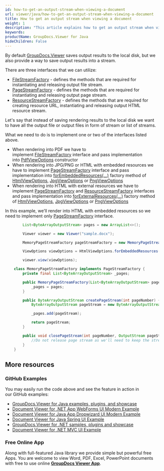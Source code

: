 ```yaml
---
id: how-to-get-an-output-stream-when-viewing-a-document
url: viewer/java/how-to-get-an-output-stream-when-viewing-a-document
title: How to get an output stream when viewing a document
weight: 1
description: "This article explains how to get an output stream when viewing a document with GroupDocs.Viewer within your Java applications."
keywords: 
productName: GroupDocs.Viewer for Java
hideChildren: False
---
```

By default [GroupDocs.Viewer](https://products.groupdocs.com/viewer) saves output results to the local disk, but we also provide a way to save output results into a stream. 

There are three interfaces that we can utilize:

*   [FileStreamFactory](https://apireference.groupdocs.com/viewer/java/com.groupdocs.viewer.interfaces/FileStreamFactory) - defines the methods that are required for instantiating and releasing output file stream.
*   [PageStreamFactory](https://apireference.groupdocs.com/viewer/java/com.groupdocs.viewer.interfaces/PageStreamFactory) - defines the methods that are required for instantiating and releasing output page stream.
*   [ResourceStreamFactory](https://apireference.groupdocs.com/viewer/java/com.groupdocs.viewer.interfaces/ResourceStreamFactory) - defines the methods that are required for creating resource URL, instantiating and releasing output HTML resource stream.

Let's say that instead of saving rendering results to the local disk we want to have all the output file or output files in form of stream or list of streams.

What we need to do is to implement one or two of the interfaces listed above. 

*   When rendering into PDF we have to implement [FileStreamFactory](https://apireference.groupdocs.com/viewer/java/com.groupdocs.viewer.interfaces/FileStreamFactory) interface and pass implementation into [PdfViewOptions](https://apireference.groupdocs.com/viewer/java/com.groupdocs.viewer.options/PdfViewOptions) constructor
*   When rendering into JPG/PNG or HTML with embedded resources we have to implement [PageStreamFactory](https://apireference.groupdocs.com/viewer/java/com.groupdocs.viewer.interfaces/PageStreamFactory) interface and pass implementation into [forEmbeddedResources(...)](https://apireference.groupdocs.com/viewer/java/com.groupdocs.viewer.options/HtmlViewOptions#forEmbeddedResources(com.groupdocs.viewer.interfaces.PageStreamFactory)) factory method of [HtmlViewOptions](https://apireference.groupdocs.com/viewer/java/com.groupdocs.viewer.options/HtmlViewOptions), [JpgViewOptions](https://apireference.groupdocs.com/viewer/java/com.groupdocs.viewer.options/JpgViewOptions) or [PngViewOptions](https://apireference.groupdocs.com/viewer/java/com.groupdocs.viewer.options/PngViewOptions)
*   When rendering into HTML with external resources we have to implement [PageStreamFactory](https://apireference.groupdocs.com/viewer/java/com.groupdocs.viewer.interfaces/PageStreamFactory) and [ResourceStreamFactory](https://apireference.groupdocs.com/viewer/java/com.groupdocs.viewer.interfaces/ResourceStreamFactory) interfaces and pass implementation into [forExternalResources(...)](https://apireference.groupdocs.com/viewer/java/com.groupdocs.viewer.options/HtmlViewOptions#forExternalResources(com.groupdocs.viewer.interfaces.PageStreamFactory,%20com.groupdocs.viewer.interfaces.ResourceStreamFactory)) factory method of [HtmlViewOptions](https://apireference.groupdocs.com/viewer/java/com.groupdocs.viewer.options/HtmlViewOptions), [JpgViewOptions](https://apireference.groupdocs.com/viewer/java/com.groupdocs.viewer.options/JpgViewOptions) or [PngViewOptions](https://apireference.groupdocs.com/viewer/java/com.groupdocs.viewer.options/PngViewOptions)

In this example, we'll render into HTML with embedded resources so we need to implement only [PageStreamFactory](https://apireference.groupdocs.com/viewer/java/com.groupdocs.viewer.interfaces/PageStreamFactory) interface.

```java
        List<ByteArrayOutputStream> pages = new ArrayList<>();

        Viewer viewer = new Viewer("sample.docx");

        MemoryPageStreamFactory pageStreamFactory = new MemoryPageStreamFactory(pages);

        ViewOptions viewOptions = HtmlViewOptions.forEmbeddedResources(pageStreamFactory);

        viewer.view(viewOptions);
```

```java
    class MemoryPageStreamFactory implements PageStreamFactory {
        private final List<ByteArrayOutputStream> _pages;

        public MemoryPageStreamFactory(List<ByteArrayOutputStream> pages) {
            _pages = pages;
        }

        public ByteArrayOutputStream createPageStream(int pageNumber) {
            ByteArrayOutputStream pageStream = new ByteArrayOutputStream();

            _pages.add(pageStream);

            return pageStream;
        }

        public void closePageStream(int pageNumber, OutputStream pageStream) {
            //Do not release page stream as we'll need to keep the stream open
        }
    }
```

## More resources
### GitHub Examples
You may easily run the code above and see the feature in action in our GitHub examples:
*   [GroupDocs.Viewer for Java examples, plugins, and showcase](https://github.com/groupdocs-viewer/GroupDocs.Viewer-for-Java)
*   [Document Viewer for .NET App WebForms UI Modern Example](https://github.com/groupdocs-viewer/GroupDocs.Viewer-for-Java-WebForms)    
*   [Document Viewer for Java App Dropwizard UI Modern Example](https://github.com/groupdocs-viewer/GroupDocs.Viewer-for-Java-Dropwizard)    
*   [Document Viewer for Java Spring UI Example](https://github.com/groupdocs-viewer/GroupDocs.Viewer-for-Java-Spring)
*   [GroupDocs.Viewer for .NET samples, plugins and showcase](https://github.com/groupdocs-viewer/GroupDocs.Viewer-for-.NET)
*   [Document Viewer for .NET MVC UI Example](https://github.com/groupdocs-viewer/GroupDocs.Viewer-for-Java-MVC)     

### Free Online App
Along with full-featured Java library we provide simple but powerful free Apps.
You are welcome to view Word, PDF, Excel, PowerPoint documents with free to use online **[GroupDocs Viewer App](https://products.groupdocs.app/viewer)**.
